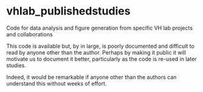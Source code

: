 # vhlab_publishedstudies
Code for data analysis and figure generation from specific VH lab projects and collaborations

This code is available but, by in large, is poorly documented and difficult to read by anyone other than the author.
Perhaps by making it public it will motivate us to document it better, particularly as the code is re-used in later studies.

Indeed, it would be remarkable if anyone other than the authors can understand this without weeks of effort.
